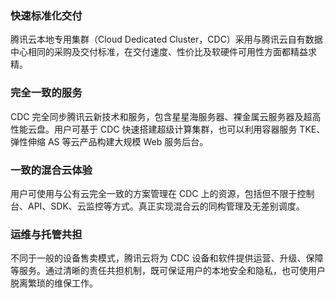 ### 快速标准化交付
腾讯云本地专用集群（Cloud Dedicated Cluster，CDC）采用与腾讯云自有数据中心相同的采购及交付标准，在交付速度、性价比及软硬件可用性方面都精益求精。

### 完全一致的服务
CDC 完全同步腾讯云新技术和服务，包含星星海服务器、裸金属云服务器及超高性能云盘。用户可基于 CDC 快速搭建超级计算集群，也可以利用容器服务 TKE、弹性伸缩 AS 等云产品构建大规模 Web 服务后台。

### 一致的混合云体验
用户可使用与公有云完全一致的方案管理在 CDC 上的资源，包括但不限于控制台、API、SDK、云监控等方式。真正实现混合云的同构管理及无差别调度。

### 运维与托管共担
不同于一般的设备售卖模式，腾讯云将为 CDC 设备和软件提供运营、升级、保障等服务。通过清晰的责任共担机制，既可保证用户的本地安全和隐私，也可使用户脱离繁琐的维保工作。

